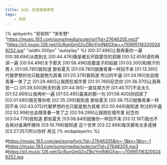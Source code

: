 ```yaml
---
title: 以后，这里就是家啦
tags:
	- 收获
---
```

{% aplayerlrc "安和桥" "宋冬野" "https://music.163.com/song/media/outer/url?id=27646205.mp3" "https://p1.music.126.net/GcRunGm02vZBicYmIN6GXw==/109951163200249252.jpg" "width:300px" "autoplay" %}
[00:37.496]让我再看你一遍
[00:38.694]从南到北
[00:44.476]像是被五环路蒙住的双眼
[00:52.659]请你再讲一遍
[00:54.496]关于那天
[00:58.496]抱着盒子的姑娘
[01:03.300]和擦汗的男人
[01:06.780]我知道 那些夏天
[01:09.780]就像青春一样回不来
[01:13.360]代替梦想的也只能是勉为其难
[01:20.379]我知道 吹过的牛逼
[01:24.180]也会随青春一笑了之
[01:28.480]让我困在城市里
[01:31.769]纪念你
[01:36.370]让我再尝一口
[01:39.500]秋天的酒
[01:44.185]一直往南方开
[01:46.117]不会太久
[01:52.669]让我再听一遍
[01:53.495]最美的那一句
[01:58.400]你回家了
[02:01.680]我在等你呢
[02:35.299]我知道 那些夏天
[02:38.752]就像青春一样回不来
[02:43.075]代替梦想的也只能是勉为其难
[02:50.949]我知道 吹过的牛逼
[02:52.998]也会随青春一笑了之
[02:59.299]让我困在城市里 纪念你
[03:04.778]我知道 那些夏天
[03:08.849]就像你一样回不来
[03:12.187]我也不会再对谁满怀期待
[03:19.798]我知道 这个世界
[03:22.898]每天都有太多遗憾
[03:27.357]所以你好 再见
{% endaplayerlrc %}

#https://music.163.com/api/song/lyric?id=27646205&lv=-1&kv=1&tv=-1
#https://music.163.com/song/media/outer/url?id=27646205.mp3
#https://p1.music.126.net/GcRunGm02vZBicYmIN6GXw==/109951163200249252.jpg
<!-- more-->